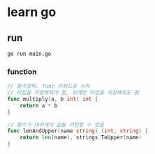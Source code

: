# learn go

## run

```bash
go run main.go
```

### function

```go
// 함수정의. func 키워드로 시작
// 타입을 지정해줘야 함, 뒤에만 타입을 지정해줘도 됨
func multiply(a, b int) int {
	return a * b
}
```

```go
// 함수가 여러개의 값을 리턴할 수 있음
func lenAndUpper(name string) (int, string) {
	return len(name), strings.ToUpper(name)
}
```
